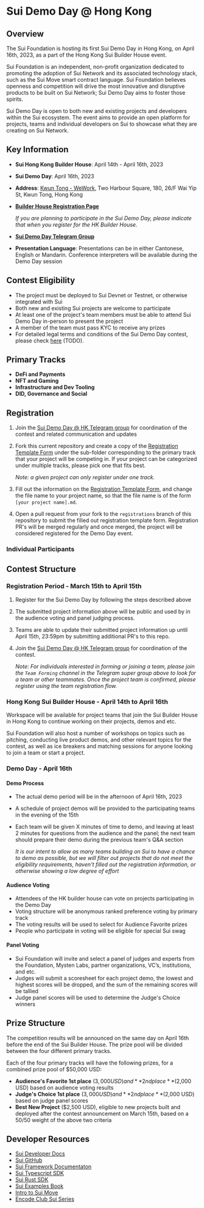 # Sui Demo Day @ Hong Kong

## Overview

The Sui Foundation is hosting its first Sui Demo Day in Hong Kong, on April 16th, 2023, as a part of the Hong Kong Sui Builder House event.  

Sui Foundation is an independent, non-profit organization dedicated to promoting the adoption of Sui Network and its associated technology stack, such as the Sui Move smart contract language. Sui Foundation believes openness and competition will drive the most innovative and disruptive products to be built on Sui Network; Sui Demo Day aims to foster those spirits.  

Sui Demo Day is open to both new and existing projects and developers within the Sui ecosystem. The event aims to provide an open platform for projects, teams and individual developers on Sui to showcase what they are creating on Sui Network.

## Key Information

- **Sui Hong Kong Builder House**: April 14th - April 16th, 2023
- **Sui Demo Day**: April 16th, 2023
- **Address**: [Kwun Tong - WeWork](https://goo.gl/maps/v66vREsXA1ucDqUq9), Two Harbour Square, 180, 26/F Wai Yip St, Kwun Tong, Hong Kong
- **[Builder House Registration Page](https://lu.ma/sui.hongkong)**

    _If you are planning to participate in the Sui Demo Day, please indicate that when you register for the HK Builder House._

- [**Sui Demo Day Telegram Group**](https://t.me/sui_demo_day_hk)
- **Presentation Language**: Presentations can be in either Cantonese, English or Mandarin. Conference interpreters will be available during the Demo Day session

## Contest Eligibility

- The project must be deployed to Sui Devnet or Testnet, or otherwise integrated with Sui
- Both new and existing Sui projects are welcome to participate
- At least one of the project's team members must be able to attend Sui Demo Day in-person to present the project
- A member of the team must pass KYC to receive any prizes
- For detailed legal terms and conditions of the Sui Demo Day contest, please check [here](placeholder) (TODO).

## Primary Tracks

- **DeFi and Payments**
- **NFT and Gaming**
- **Infrastructure and Dev Tooling**
- **DID, Governance and Social**

## Registration 

1. Join the [Sui Demo Day @ HK Telegram group](https://t.me/sui_demo_day_hk) for coordination of the contest and related communication and updates

2. Fork this current repository and create a copy of the [Registration Template Form](./REGISTRATION_TEMPLATE.md) under the sub-folder corresponding to the primary track that your project will be competing in. If your project can be categorized under multiple tracks, please pick one that fits best. 

    _Note: a given project can only register under one track._

3. Fill out the information on the [Registration Template Form](./REGISTRATION_TEMPLATE.md), and change the file name to your project name, so that the file name is of the form `[your project name].md`. 

4. Open a pull request from your fork to the `registrations` branch of this repository to submit the filled out registration template form. Registration PR's will be merged regularly and once merged, the project will be considered registered for the Demo Day event. 

### Individual Participants

## Contest Structure

### Registration Period - March 15th to April 15th

1. Register for the Sui Demo Day by following the steps described above

2. The submitted project information above will be public and used by in the audience voting and panel judging process.

4. Teams are able to update their submitted project information up until April 15th, 23:59pm by submitting additional PR's to this repo.

5. Join the [Sui Demo Day @ HK Telegram group](https://t.me/sui_demo_day_hk) for coordination of the contest.

    _Note: For individuals interested in forming or joining a team, please join the `Team Forming` channel in the Telegram super group above to look for a team or other teammates. Once the project team is confirmed, please register using the team registration flow._

### Hong Kong Sui Builder House - April 14th to April 16th

Workspace will be available for project teams that join the Sui Builder House in Hong Kong to continue working on their projects, demos and etc. 

Sui Foundation will also host a number of workshops on topics such as pitching, conducting live product demos, and other relevant topics for the contest, as well as ice breakers and matching sessions for anyone looking to join a team or start a project. 

### Demo Day - April 16th

#### Demo Process

- The actual demo period will be in the afternoon of April 16th, 2023
- A schedule of project demos will be provided to the participating teams in the evening of the 15th
- Each team will be given X minutes of time to demo, and leaving at least 2 minutes for questions from the audience and the panel; the next team should prepare their demo during the previous team's Q&A section

    *It is our intent to allow as many teams building on Sui to have a chance to demo as possible, but we will filter out projects that do not meet the eligibility requirements, haven't filled out the registration information, or otherwise showing a low degree of effort*

#### Audience Voting

- Attendees of the HK builder house can vote on projects participating in the Demo Day
- Voting structure will be anonymous ranked preference voting by primary track
- The voting results will be used to select for Audience Favorite prizes
- People who participate in voting will be eligible for special Sui swag

#### Panel Voting

- Sui Foundation will invite and select a panel of judges and experts from the Foundation, Mysten Labs, partner organizations, VC’s, institutions, and etc.
- Judges will submit a scoresheet for each project demo, the lowest and highest scores will be dropped, and the sum of the remaining scores will be tallied
- Judge panel scores will be used to determine the Judge's Choice winners

## Prize Structure

The competition results will be announced on the same day on April 16th before the end of the Sui Builder House. The prize pool will be divided between the four different primary tracks. 

Each of the four primary tracks will have the following prizes, for a combined prize pool of $50,000 USD: 

- **Audience's Favorite 1st place** ($3,000 USD) and **2nd place** ($2,000 USD) based on audience voting results
- **Judge's Choice 1st place** ($3,000 USD) and **2nd place** ($2,000 USD) based on judge panel scores
- **Best New Project** ($2,500 USD), eligible to new projects built and deployed after the contest announcement on March 15th, based on a 50/50 weight of the above two criteria

## Developer Resources

- [Sui Developer Docs](https://docs.sui.io/)
- [Sui GitHub](https://github.com/MystenLabs/sui)
- [Sui Framework Documentaton](https://github.com/MystenLabs/sui/tree/main/crates/sui-framework/docs)
- [Sui Typescript SDK](https://github.com/MystenLabs/sui/tree/main/sdk/typescript)
- [Sui Rust SDK](https://github.com/MystenLabs/sui/tree/main/crates/sui-sdk)
- [Sui Examples Book](https://examples.sui.io/)
- [Intro to Sui Move](https://github.com/sui-foundation/sui-move-intro-course)
- [Encode Club Sui Series](https://www.encode.club/sui-educate)